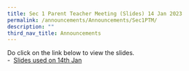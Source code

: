 ```yaml
---
title: Sec 1 Parent Teacher Meeting (Slides) 14 Jan 2023
permalink: /announcements/Announcements/Sec1PTM/
description: ""
third_nav_title: Announcements
---
```

<p>Do click on the link below to view the slides.<br />-&nbsp;
<a href="/files/Sec%201%20PTM/Sec%201%20PTM%202023.pdf" target="_blank" rel="noopener">Slides used on 14th Jan</a></p>